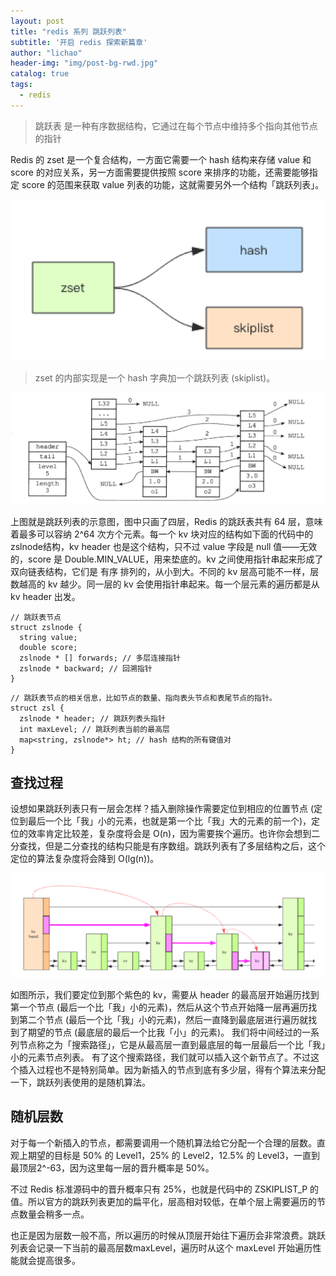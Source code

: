 ```yaml
---
layout: post
title: "redis 系列 跳跃列表"
subtitle: '开启 redis 探索新篇章'
author: "lichao"
header-img: "img/post-bg-rwd.jpg"
catalog: true
tags:
  - redis 
---
```


> 跳跃表 是一种有序数据结构，它通过在每个节点中维持多个指向其他节点的指针

Redis 的 zset 是一个复合结构，一方面它需要一个 hash 结构来存储 value 和 score 的对应关系，另一方面需要提供按照 score 来排序的功能，还需要能够指定 score 的范围来获取 value 列表的功能，这就需要另外一个结构「跳跃列表」。

![存储概览](/img/redis/22.png)

> zset 的内部实现是一个 hash 字典加一个跳跃列表 (skiplist)。

![存储概览](/img/redis/23.png)

上图就是跳跃列表的示意图，图中只画了四层，Redis 的跳跃表共有 64 层，意味着最多可以容纳 2^64 次方个元素。每一个 kv 块对应的结构如下面的代码中的zslnode结构，kv header 也是这个结构，只不过 value 字段是 null 值——无效的，score 是 Double.MIN_VALUE，用来垫底的。kv 之间使用指针串起来形成了双向链表结构，它们是 有序 排列的，从小到大。不同的 kv 层高可能不一样，层数越高的 kv 越少。同一层的 kv 会使用指针串起来。每一个层元素的遍历都是从 kv header 出发。

```
// 跳跃表节点
struct zslnode {
  string value;
  double score;
  zslnode * [] forwards; // 多层连接指针
  zslnode * backward; // 回溯指针
}
```

```
// 跳跃表节点的相关信息，比如节点的数量、指向表头节点和表尾节点的指针。
struct zsl {
  zslnode * header; // 跳跃列表头指针
  int maxLevel; // 跳跃列表当前的最高层
  map<string, zslnode*> ht; // hash 结构的所有键值对
}
```

## 查找过程
设想如果跳跃列表只有一层会怎样？插入删除操作需要定位到相应的位置节点 (定位到最后一个比「我」小的元素，也就是第一个比「我」大的元素的前一个)，定位的效率肯定比较差，复杂度将会是 O(n)，因为需要挨个遍历。也许你会想到二分查找，但是二分查找的结构只能是有序数组。跳跃列表有了多层结构之后，这个定位的算法复杂度将会降到 O(lg(n))。

![存储概览](/img/redis/24.png)


如图所示，我们要定位到那个紫色的 kv，需要从 header 的最高层开始遍历找到第一个节点 (最后一个比「我」小的元素)，然后从这个节点开始降一层再遍历找到第二个节点 (最后一个比「我」小的元素)，然后一直降到最底层进行遍历就找到了期望的节点 (最底层的最后一个比我「小」的元素)。
我们将中间经过的一系列节点称之为「搜索路径」，它是从最高层一直到最底层的每一层最后一个比「我」小的元素节点列表。
有了这个搜索路径，我们就可以插入这个新节点了。不过这个插入过程也不是特别简单。因为新插入的节点到底有多少层，得有个算法来分配一下，跳跃列表使用的是随机算法。

## 随机层数
对于每一个新插入的节点，都需要调用一个随机算法给它分配一个合理的层数。直观上期望的目标是 50% 的 Level1，25% 的 Level2，12.5% 的 Level3，一直到最顶层2^-63，因为这里每一层的晋升概率是 50%。

不过 Redis 标准源码中的晋升概率只有 25%，也就是代码中的 ZSKIPLIST_P 的值。所以官方的跳跃列表更加的扁平化，层高相对较低，在单个层上需要遍历的节点数量会稍多一点。

也正是因为层数一般不高，所以遍历的时候从顶层开始往下遍历会非常浪费。跳跃列表会记录一下当前的最高层数maxLevel，遍历时从这个 maxLevel 开始遍历性能就会提高很多。